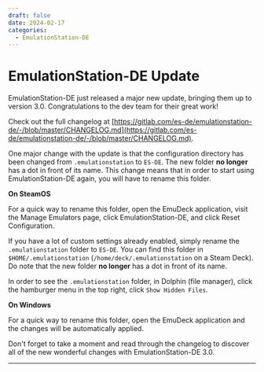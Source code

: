 ```yaml
---
draft: false 
date: 2024-02-17
categories:
  - EmulationStation-DE
---
```


# EmulationStation-DE Update

EmulationStation-DE just released a major new update, bringing them up to version 3.0. Congratulations to the dev team for their great work!

Check out the full changelog at [https://gitlab.com/es-de/emulationstation-de/-/blob/master/CHANGELOG.md](https://gitlab.com/es-de/emulationstation-de/-/blob/master/CHANGELOG.md).

One major change with the update is that the configuration directory has been changed from `.emulationstation` to `ES-DE`. The new folder **no longer** has a dot in front of its name. This change means that in order to start using EmulationStation-DE again, you will have to rename this folder.

**On SteamOS**

For a quick way to rename this folder, open the EmuDeck application, visit the Manage Emulators page, click EmulationStation-DE, and click Reset Configuration. 

If you have a lot of custom settings already enabled, simply rename the `.emulationstation` folder to `ES-DE`. You can find this folder in `$HOME/.emulationstation` (`/home/deck/.emulationstation` on a Steam Deck). Do note that the new folder **no longer** has a dot in front of its name.

In order to see the `.emulationstation` folder, in Dolphin (file manager), click the hamburger menu in the top right, click `Show Hidden Files`.

**On Windows**

For a quick way to rename this folder, open the EmuDeck application and the changes will be automatically applied. 

Don't forget to take a moment and read through the changelog to discover all of the new wonderful changes with EmulationStation-DE 3.0.


***